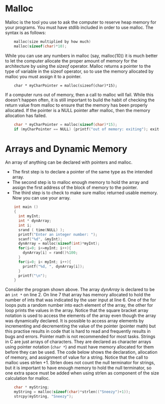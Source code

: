 

# Malloc 
Malloc is the tool you use to ask the computer to reserve heap memory for your programs. You must have stdlib included in order to use malloc. The syntax is as follows:
```c
    malloc(size multiplied by how much)
    malloc(sizeof(char)*10);
```
While you can use any numbers in malloc (say, malloc(10)) it is much better to let the computer allocate the proper amount of memory for the architecture by using the *sizeof* operator.
Malloc returns a pointer to the type of variable in the sizeof operator, so to use the memory allocated by malloc you must assign it to a pointer.
```
    char * myCharPointer = malloc(sizeof(char)*15);
```
If a computer runs out of memory, then a call to malloc will fail. While this doesn't happen often, it is still important to build the habit of checking the return value from malloc to ensure that the memory has been properly allocated. If the pointer is a NULL pointer after malloc, then the memory allocation has failed.
```c
    char * myCharPointer = malloc(sizeof(char)*15);
    if (myCharPointer == NULL) {printf("out of memory: exiting"); exit(1);}
```
# Arrays and Dynamic Memory

An array of anything can be declared with pointers and malloc. 
- The first step is to declare a pointer of the same type as the intended array. 
- The second step is to malloc enough memory to hold the array and assign the first address of the block of memory to the pointer. 
- The third step is to check to make sure malloc returned usable memory. Now you can use your array.
```c
    int main ()
    {
      int myInt;
      int * dynArray;
      int i;
      srand ( time(NULL) );
      printf("Enter an integer number: ");
      scanf("%d", &myInt);
      dynArray = malloc(sizeof(int)*myInt);
      for(i=0; i<=myInt; i++){
        dynArray[i] = rand()%100;
      }
      for(i=0; i< myInt; i++){
        printf("%d, ", dynArray[i]);
      }
      printf("\n");
    }
```
Consider the program shown above. The array *dynArray* is declared to be an `int *` on line 2. On line 7 that array has memory allocated to hold the number of ints that was indicated by the user input at line 6. One of the for loops puts a random number into each element of the array, the other for loop prints the values in the array. Notice that the square bracket array notation is used to access the elements of the array even though the array was dynamically declared.
It is possible to access array elements by incrementing and decrementing the value of the pointer (pointer math) but this practise results in code that is hard to read and frequently results in bugs and errors. Pointer math is not recommended for most tasks.
Strings in C are just arrays of characters. They are declared as character arrays using pointer notation (`char *`) and must have memory allocated for them before they can be used. The code below shows the declaration, allocation of memory, and assignment of value for a string.
Notice that the call to malloc uses strlen +1. Strlen does not count the null terminator for strings, but it is important to have enough memory to hold the null terminator, so one extra space must be added when using strlen as component of the size calculation for malloc.
```c
    char * myString;
    myString = malloc(sizeof(char)*strlen(("Sneezy")+1));
    strcpy(myString, "Sneezy");
```